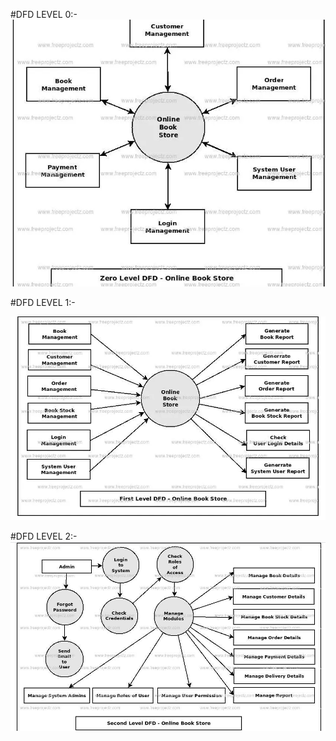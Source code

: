 #DFD LEVEL 0:-
![](DFD%20ZREO%20LEVEL.png)


#DFD LEVEL 1:-

![](DFD%20LEVEL%201.png)

#DFD LEVEL 2:-
![](DFD%20LEVEL%202.png)
